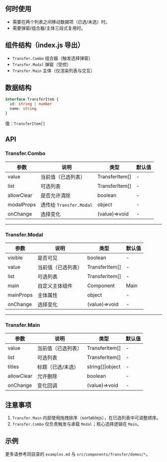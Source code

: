 ## 何时使用

- 需要在两个列表之间移动数据项（已选/未选）时。
- 需要弹窗/组合器/主体三段式复用时。

## 组件结构（index.js 导出）

- `Transfer.Combo` 组合器（触发选择弹窗）
- `Transfer.Modal` 弹窗（受控）
- `Transfer.Main` 主体（仅渲染列表与交互）

## 数据结构

```ts
interface TransferItem {
  id: string | number
  name: string
}
```

值：`TransferItem[]`

## API

### Transfer.Combo

| 参数       | 说明                    | 类型           | 默认值 |
| ---------- | ----------------------- | -------------- | ------ |
| value      | 当前值（已选列表）      | TransferItem[] | -      |
| list       | 可选列表                | TransferItem[] | -      |
| allowClear | 是否允许清除            | boolean        | -      |
| modalProps | 透传给 `Transfer.Modal` | object         | -      |
| onChange   | 选择变化                | (value)=>void  | -      |

---

### Transfer.Modal

| 参数      | 说明               | 类型           | 默认值 |
| --------- | ------------------ | -------------- | ------ |
| visible   | 是否可见           | boolean        | -      |
| value     | 当前值（已选列表） | TransferItem[] | -      |
| list      | 可选列表           | TransferItem[] | -      |
| main      | 自定义主体组件     | Component      | Main   |
| mainProps | 主体属性           | object         | -      |
| onChange  | 选择变化           | (value)=>void  | -      |

---

### Transfer.Main

| 参数       | 说明               | 类型             | 默认值 |
| ---------- | ------------------ | ---------------- | ------ |
| value      | 当前值（已选列表） | TransferItem[]   | -      |
| list       | 可选列表           | TransferItem[]   | -      |
| titles     | 标题（已选/未选）  | string[]\|object | -      |
| allowClear | 允许删除           | boolean          | -      |
| onChange   | 变化回调           | (value)=>void    | -      |

## 注意事项

1. `Transfer.Main` 内部使用拖拽排序（sortablejs），在已选列表中可调整顺序。
2. `Transfer.Combo` 仅负责触发与承载 `Modal`；核心选择逻辑在 `Main`。

## 示例

更多请参考同目录的 `examples.md` 与 `src/components/Transfer/demos/*`。
